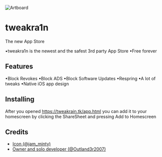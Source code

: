 ![Artboard](https://tweakrain.tk/assets/welcome.png)
# tweakra1n
The new App Store

•tweakra1n is the newest and the safest 3rd party App Store
•Free forever

## Features
•Block Revokes
•Block ADS
•Block Software Updates
•Respring
•A lot of tweaks
•Native iOS app design

## Installing
After you opened https://tweakrain.tk/app.html you can add it to your homescreen by clicking the ShareSheet and pressing Add to Homescreen


## Credits
- [Icon (@jam_minty)](https://twitter.com/jam_minty/)
- [Owner and solo developer (@Outland3r2007)](https://twitter.com/Outland3r2007/) 
